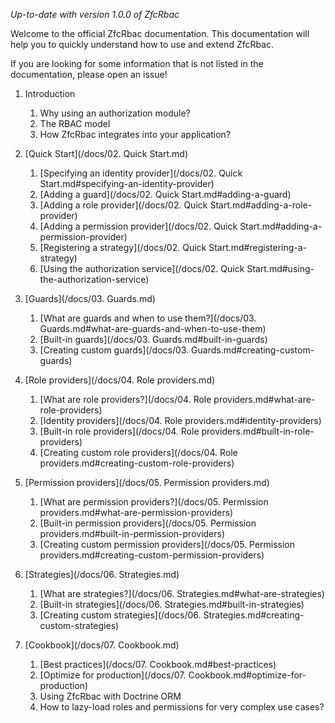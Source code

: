 _Up-to-date with version 1.0.0 of ZfcRbac_

Welcome to the official ZfcRbac documentation. This documentation will help you to quickly understand how to use
and extend ZfcRbac.

If you are looking for some information that is not listed in the documentation, please open an issue!

1. Introduction
   1. Why using an authorization module?
   2. The RBAC model
   3. How ZfcRbac integrates into your application?

2. [Quick Start](/docs/02. Quick Start.md)
   1. [Specifying an identity provider](/docs/02. Quick Start.md#specifying-an-identity-provider)
   2. [Adding a guard](/docs/02. Quick Start.md#adding-a-guard)
   3. [Adding a role provider](/docs/02. Quick Start.md#adding-a-role-provider)
   4. [Adding a permission provider](/docs/02. Quick Start.md#adding-a-permission-provider)
   5. [Registering a strategy](/docs/02. Quick Start.md#registering-a-strategy)
   6. [Using the authorization service](/docs/02. Quick Start.md#using-the-authorization-service)

3. [Guards](/docs/03. Guards.md)
   1. [What are guards and when to use them?](/docs/03. Guards.md#what-are-guards-and-when-to-use-them)
   2. [Built-in guards](/docs/03. Guards.md#built-in-guards)
   3. [Creating custom guards](/docs/03. Guards.md#creating-custom-guards)

4. [Role providers](/docs/04. Role providers.md)
   1. [What are role providers?](/docs/04. Role providers.md#what-are-role-providers)
   2. [Identity providers](/docs/04. Role providers.md#identity-providers)
   3. [Built-in role providers](/docs/04. Role providers.md#built-in-role-providers)
   4. [Creating custom role providers](/docs/04. Role providers.md#creating-custom-role-providers)

5. [Permission providers](/docs/05. Permission providers.md)
   1. [What are permission providers?](/docs/05. Permission providers.md#what-are-permission-providers)
   2. [Built-in permission providers](/docs/05. Permission providers.md#built-in-permission-providers)
   3. [Creating custom permission providers](/docs/05. Permission providers.md#creating-custom-permission-providers)

6. [Strategies](/docs/06. Strategies.md)
   1. [What are strategies?](/docs/06. Strategies.md#what-are-strategies)
   2. [Built-in strategies](/docs/06. Strategies.md#built-in-strategies)
   3. [Creating custom strategies](/docs/06. Strategies.md#creating-custom-strategies)

6. [Cookbook](/docs/07. Cookbook.md)
   1. [Best practices](/docs/07. Cookbook.md#best-practices)
   2. [Optimize for production](/docs/07. Cookbook.md#optimize-for-production)
   3. Using ZfcRbac with Doctrine ORM
   4. How to lazy-load roles and permissions for very complex use cases?
